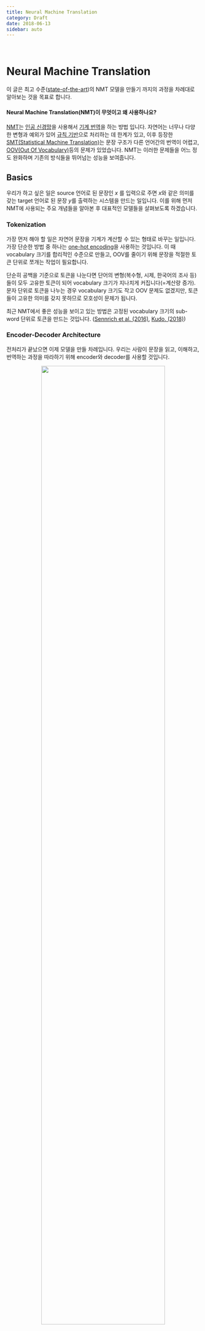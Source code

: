 ```yaml
---
title: Neural Machine Translation
category: Draft
date: 2018-06-13
sidebar: auto
---
```



&nbsp;

# Neural Machine Translation
이 글은 최고 수준([state-of-the-art](https://en.wikipedia.org/wiki/State_of_the_art))의 NMT 모델을 만들기 까지의 과정을 차례대로 알아보는 것을 목표로 합니다.


#### Neural Machine Translation(NMT)이 무엇이고 왜 사용하나요?
[NMT](https://en.wikipedia.org/wiki/Neural_machine_translation)는 [인공 신경망](https://en.wikipedia.org/wiki/Artificial_neural_network)을 사용해서 [기계 번역](https://en.wikipedia.org/wiki/Machine_translation)을 하는 방법 입니다. 자연어는 너무나 다양한 변형과 예외가 있어 [규칙 기반](https://en.wikipedia.org/wiki/Machine_translation#Rule-based)으로 처리하는 데 한계가 있고, 이후 등장한 [SMT(Statistical Machine Translation)](https://en.wikipedia.org/wiki/Statistical_machine_translation#Challenges_with_statistical_machine_translation)는 문장 구조가 다른 언어간의 번역이 어렵고, [OOV(Out Of Vocabulary)](https://en.wikipedia.org/wiki/Statistical_machine_translation#Out_of_vocabulary_(OOV)_words)등의 문제가 있었습니다. NMT는 이러한 문제들을 어느 정도 완화하며 기존의 방식들을 뛰어넘는 성능을 보여줍니다.


## Basics
우리가 하고 싶은 일은 source 언어로 된 문장인 $x$ 를 입력으로 주면 $x$와 같은 의미를 갖는 target 언어로 된 문장 $y$를 출력하는 시스템을 만드는 일입니다. 이를 위해 먼저 NMT에 사용되는 주요 개념들을 알아본 후 대표적인 모델들을 살펴보도록 하겠습니다.


### Tokenization
가장 먼저 해야 할 일은 자연어 문장을 기계가 계산할 수 있는 형태로 바꾸는 일입니다. 가장 단순한 방법 중 하나는 [one-hot encoding](https://developers.google.com/machine-learning/crash-course/glossary#one-hot_encoding)을 사용하는 것입니다. 이 때 vocabulary 크기를 합리적인 수준으로 만들고, OOV를 줄이기 위해 문장을 적절한 토큰 단위로 쪼개는 작업이 필요합니다.

단순히 공백을 기준으로 토큰을 나눈다면 단어의 변형(복수형, 시제, 한국어의 조사 등)들이 모두 고유한 토큰이 되어 vocabulary 크기가 지나치게 커집니다(=계산량 증가). 문자 단위로 토큰을 나누는 경우 vocabulary 크기도 작고 OOV 문제도 없겠지만, 토큰들이 고유한 의미를 갖지 못하므로 모호성이 문제가 됩니다.

최근 NMT에서 좋은 성능을 보이고 있는 방법은 고정된 vocabulary 크기의 sub-word 단위로 토큰을 만드는 것입니다. ([Sennrich et al. (2016)](http://www.aclweb.org/anthology/P16-1162), [Kudo. (2018)](https://arxiv.org/pdf/1804.10959.pdf))


### Encoder-Decoder Architecture
전처리가 끝났으면 이제 모델을 만들 차례입니다. 우리는 사람이 문장을 읽고, 이해하고, 번역하는 과정을 따라하기 위해 encoder와 decoder를 사용할 것입니다.

<center><img src="/images/nmt/encdec.jpg" width="80%" /></center>
<center>그림 1. Encoder-decoder architecture (<a href="https://www.tensorflow.org/tutorials/seq2seq#background_on_neural_machine_translation">Neural Machine Translation (seq2seq) Tutorial</a>)</center>


#### Encoder
Encoder는 sequence $x$를 입력으로 받고 code $z$를 출력으로 내보냅니다. (문장을 읽고 이해하기)  
$z$는 $x$의 정보를 함축하고 있는 고정 길이 벡터가 됩니다. (문장의 의미)


#### Decoder
Decoder는 code $z$를 입력으로 받고 sequence $y$를 출력으로 내보냅니다. (이해한 내용을 바탕으로 번역문 만들기)


#### RNN
Encoder와 decoder는 다양한 형태의 신경망 조각일 수 있지만 다음과 같은 이유로 단순한 [fully connected layer (dense layer)](https://developers.google.com/machine-learning/crash-course/glossary#fully_connected_layer)는 encoder와 decoder로 사용하기에 적합하지 않습니다.

1. 문장의 각 요소가 서로 영향을 받습니다.
2. 문장이 가변 길이 입니다.

이러한 문제를 해결하고 sequence형태의 데이터를 처리하기 위해 RNN이 적절한 선택일 수 있습니다. (RNN과 LSTM에 관해서는 이 [아름다운 글](http://colah.github.io/posts/2015-08-Understanding-LSTMs/)을 읽어보세요)


#### Beam Search
RNN decoder의 출력은 [softmax](https://developers.google.com/machine-learning/crash-course/glossary#softmax)를 거쳐서 각 timestep $t$에서 $y_t$가 될 수 있는 토큰들의 확률 분포가 됩니다. 이제 우리는 최적의 문장을 완성하기 위한 토큰을 선택할 알고리즘이 필요합니다. 여기서 최적의 문장은 source 문장 $x=(x_1, ... , x_T)$가 target 문장 $y = (y_1, ... , y_{T'})$로 번역될 확률 $p(y|x)$가 가장 높은 $y$를 말합니다.

위 문제는 깊이가 $T'$이고 각 노드에서 vocab size $n$만큼 분기하는 탐색 트리에서 가중치(토큰이 등장할 확률)의 곱이 가장 큰 경로를 찾는 문제가 됩니다. 탐색 범위가 $n^{T'}$으로 매우 크기 때문에 탐욕적인 방법으로 탐색을 하는 것이 바람직해 보입니다.

단순한 방법부터 살펴보면 각 timestep에서 가장 높은 확률을 가진(argmax) 토큰을 뽑아 문장을 완성하는 방법이 있고, 이러한 방법을 greedy decoding이라고 합니다.

<center><img src="/images/nmt/greedy.jpg" width="50%" /></center>
<center>그림 2. Greedy decoding (<a href="https://www.tensorflow.org/tutorials/seq2seq#inference_%E2%80%93_how_to_generate_translations">Neural Machine Translation (seq2seq) Tutorial</a>)</center>

더 높은 품질을 얻고 싶다면 [beam search](https://en.wikipedia.org/wiki/Beam_search)를 사용하게 됩니다. Beam search는 beam size $B$개의 후보를 유지하며 최적의 경로를 탐색하는 알고리즘 입니다. NMT에서 Beam search는 다음과 같이 동작합니다.

1. $p(y_t|x, y_1, ... , y_{t-1})$가 높은 순서대로 $B$개의 노드(토큰)를 선택합니다.
2. 선택한 노드로부터 가지를 뻗어나가 다시 $p(y_{t+1}|x, y_1, ... , y_t)$가 높은 $B$개의 토큰을 선택하고 유망하지 않은 경로는 탐색에서 제외합니다.
3. 2번 과정을 반복하면 마지막에 $B$개의 경로(문장)가 완성되며 이 중에서 가장 높은 확률을 갖는 문장을 최종적으로 출력합니다.

[이 영상](https://coursera.org/learn/nlp-sequence-models/lecture/4EtHZ/beam-search)에서 더 자세한 설명을 보실 수 있습니다.


## Models
이제 대표적인 NMT 모델들을 살펴보겠습니다.


### LSTM
처음 소개할 모델은 [Sutskever et al. (2014)](https://arxiv.org/pdf/1409.3215.pdf)에서 제안한 LSTM을 사용한 sequence to sequence 모델 입니다.


#### 어떻게 만드나요?
<center><img src="/images/nmt/seq2seq.png" width="80%" /></center>
<center>그림 3. Model architecture (<a href="https://arxiv.org/pdf/1409.3215.pdf">Sutskever et al. 2014</a>)</center>

'\<EOS\>'는 문장의 끝(end of sentence)을 구분하기 위해 사용하는 토큰입니다. '\<EOS\>'토큰을 사용으로 가변 길이의 문장을 처리할 수 있게 됩니다.

'\<EOS\>'토큰이 입력되기 직전까지가 encoder 입니다. encoder는 source 토큰 $x_t$와 이전 timestep의 hidden state $h_{t-1}$을 입력으로 받아 새로운 hidden state $h_t$를 출력합니다. encoder의 마지막 hidden state $h_T$가 바로 source 문장의 의미를 함축한 $z$ 입니다.

'\<EOS\>'토큰이 입력되는 부분 부터가 decoder 입니다. decoder는 이전 timestep의 target 토큰 $y_{t'-1}$과 이전 timestep의 hidden state $h_{t'-1}$를 입력으로 받아 target 토큰 $y_{t'}$를 출력합니다. decoder의 초기 hidden state는 $z$이고, '\<EOS\>'토큰을 출력하면 종료합니다.

논문에서는 deep LSTMs가 shallow LSTMs보다 뛰어난 성능을 보이기 때문에 4개의 LSTM layer를 사용했고, 입력 문장의 토큰 순서를 뒤집어서 성능을 향상시켰다고 합니다.


### Bidirectional RNN + Attention Mechanism
다음으로 소개할 모델은 [Bahdanau et al. (2014)](https://arxiv.org/pdf/1409.0473.pdf)에서 제안한 모델입니다.


#### Attention이 뭔가요?
"The cat is on the mat"이라는 문장을 번역해 봅시다. 우리는 높은 확률로 "고양이가..."라는 말로 번역을 시작할 것입니다. 이 때 "고양이가"라는 단어를 선택한 이유는 무엇인가요? 당연하게도 "The cat", "is"등의 단어가 원문에 등장했기 때문이고, "the mat"과 같은 단어는 "고양이가"라는 단어를 만드는 데 거의 영향을 주지 않을 것입니다. 다시 말하면 우리는 어떤 문장의 일부분을 번역할 때 문장 전체에 균등하게 관심을 보이는 게 아니라 문장의 일부분에 집중하게 됩니다.

NMT로 돌아와서 생각해 보면 고정 길이의 벡터 $z$에 문장 전체의 정보를 우겨넣고 다시 거기서 부터 번역 문장 전체를 만드는 방법은 합리적이지 않아 보입니다. 그래서 위에서 살펴본 것과 같이 번역문을 만들어 나갈 때 중요한 부분만 주목해서 보겠다는 것이 attention mechanism의 아이디어 입니다.

Attention에 대해 더 자세히 알고 싶으신 분은 이 [영롱한 글](https://distill.pub/2016/augmented-rnns/)을 읽어보시기 바랍니다.


#### 어떻게 만드나요?
<center><img src="/images/nmt/bidirectional.png" width="40%" /></center>
<center>그림 4. Model architecture (<a href="https://arxiv.org/pdf/1409.0473.pdf">Bahdanau et al. 2014</a>)</center>

Decoder는 이전 timestep에서 출력한 토큰 $y_{i-1}$과 hidden state $s_{i-1}$, 그리고 문맥 정보 $c_i$를 입력받아 $y_i$를 출력합니다.

Decoder의 hidden state $s_i$는 [nonlinear function](https://en.wikipedia.org/wiki/Nonlinear_system) $f$에 decoder input을 입력으로 하여 얻습니다.
$$s_i=f(s_{i-1}, y_{i-1}, c_i)$$

$c$는 주목해서 봐야 할 문맥 정보 입니다. $c_i$는 encoder hidden state들의 가중합으로 계산합니다.
$$c_i=\sum_{j=1}^{T_x}\alpha_{ij}h_j$$

$\alpha$가 바로 문장의 어느 부분을 얼마나 집중해서 봐야 할 지를 정하는 attention weight 입니다. $\alpha_{ij}$는 다음과 같이 계산합니다.
$$\alpha_{ij}=\frac{exp(e_{ij})}{\sum_{k=1}^{T_x}exp(e_{ik})}$$
$$e_{ij}=a(s_{i-1}, h_j)$$
$a$는 임의의[feedforward neural network](https://en.wikipedia.org/wiki/Feedforward_neural_network)입니다.

Encoder는 forward RNN과 backward RNN을 결합해서 만든 bidirectional RNN(biRNN)입니다. BiRNN에서 각 timestep의 hidden state $h_j$는 forward RNN의 hidden state $\overrightarrow{h_j}$와 backward RNN의 hidden state $\overleftarrow{h_j}$를 이어붙여서(concatenate) 만들어집니다.
$$h_j=\Big[\overrightarrow{h_j};\overleftarrow{h_j}\Big]$$
이렇게 하는 이유는 $h_t$에 앞뒤 문맥 정보가 모두 담기도록 하기 위함 입니다.


### Transformer
마지막으로 소개할 모델은 state-of-the-art라고 할 수 있는 Transformer로 [Vaswani et al. (2017)](https://arxiv.org/pdf/1706.03762.pdf)에서 제안했습니다.


#### 어떻게 만드나요?
<center><img src="/images/nmt/transformer.png" width="50%" /></center>
<center>그림 5. Model architecture (<a href="https://arxiv.org/pdf/1706.03762.pdf">Vaswani et al. 2017</a>)</center>

Encoder는 multi-head self-attention과 feed-forward network로 구성된 N개의 층을 쌓아 올린 형태 입니다. Decoder는 encoder와 유사한 구조에 encoder output을 바라보는 attention을 추가한 형태 입니다.

<center><img src="/images/nmt/transformer_attention.png" width="60%" /></center>
<center>그림 6. Scaled dot-product attention(왼쪽), multi-head attention(오른쪽) (<a href="https://arxiv.org/pdf/1706.03762.pdf">Vaswani et al. 2017</a>)</center>

Multi-head attention은 $h$개의 scaled dot-product attention을 병렬로 연결합니다. Scaled dot-product attention은 다음과 같이 계산합니다.

$$Attention(Q, K, V)=softmax\Big(\frac{QK^T}{\sqrt{d_k}}\Big)V$$

Dot-product attention은 어떤 memory(key-value store)에서 query를 통해 값을 얻어내는 과정으로 설명할 수 있습니다. 먼저 이산적인 memory를 생각해보면 query와 같은 key에 해당하는 value를 얻어오게 됩니다. 예를 들어 memory를 행렬로 표현한다면 query에 해당하는 key를 one-hot 벡터로 표현하고, memory 행렬에 곱해서 원하는 주소(row)의 value를 얻을 수 있습니다.

Dot-product attention도 이와 비슷하지만, memory가 연속적이고 key를 one-hot 벡터가 아닌 어떤 분포로 표현한다는 점이 다릅니다. 그리고 Query와 유사도가 높은 key가 query에 해당하는 key가 되는데, 두 벡터의 dot-product로 유사도를 나타낼 수 있습니다(두 벡터가 이루는 각도가 0에 가까울 수록 dot-product는 커집니다). 따라서 $softmax\Big(\frac{QK^T}{\sqrt{d_k}}\Big)$가 곧 우리가 원하는 분포가 됩니다.

dot-product를 $\sqrt{d_k}$로 나누어주는 이유는 softmax의 입력에 아주 큰 값이 사용되면 exp함수에서 overflow가 발생하거나 분포가 지나치게 뾰족해져서 gradient가 제대로 흐르지 못할 수 있기 때문입니다.

Multi-head attention은 N개의 dot-product attention을 concatenate한 것입니다. Multi-head attention은 Transformer에서 다음의 3가지 다른 형태로 사용됩니다.

1. Encoder-decoder attention
    * Queries는 한 층 아래의 decoder layer로부터, keys와 values는 encoder layer로부터 얻습니다.
2. Encoder-encoder attention
    *  $Q$, $K$, $V$ 모두 이전 층의 encoder layer로부터 얻습니다.
3. Decoder-decoder attention
    * Encoder-encoder attention과 비슷하게 $Q$, $K$, $V$ 모두 이전 층의 decoder layer로부터 얻습니다.
    * Decoder는 이전 timestep의 decoder output만을 알아야 합니다. 하지만 학습시에 우리는 모든 timestep의 decoder output $y$를 알고 있기 때문에 masking을 통해 정보를 제한해야 합니다.

RNN과 달리 self-attention은 각 토큰들 사이의 순서나 위치(position)에 관한 정보를 갖고있지 않습니다. 그래서 추가된 개념이 positional encoding 입니다.

Positional encoding(PE)은 다음과 같이 계산됩니다.

$$PE(pos, 2i) = sin(pos/10000^{2i/d_{model}})$$
$$PE(pos, 2i+1) = cos(pos/10000^{2i/d_{model}})$$

pos는 위치, i는 차원을 나타냅니다. 결국 PE는 각 위치에 대한 정보를 encode한 결과이고, input/output embedding에 더해져서 위치 정보를 반영합니다.


#### 왜 이렇게 만들었나요?
Transformer는 RNN을 사용한 sequence to sequence 모델의 문제를 해결하고자 헀습니다. RNN을 사용한 모델은 다음과 같은 한계를 가지고 있습니다.

1. 모든 연산은 순차적으로(sequential) 행해져야 합니다.
2. Path length가 sequence의 길이에 비례해서 늘어납니다.
    * 긴 path length에는 정보의 손실이 따릅니다. (long-range dependencies 문제)

Transformer는 RNN대신 self-attention을 사용하여 위의 문제를 해결합니다. Self-attention을 통해 연산의 많은 부분이 병렬화 가능하게 되었고, path length는 sequence의 길이에 의존하지 않는 고정 길이를 갖게 되었습니다.


#### 이게 최선인가요?
Transformer가 현재까지 가장 좋은 성능을 보여주고 있지만, 개선의 여지는 있습니다. Inference시에는 여전히 이전 출력에 대한 의존성 때문에 순차적인 연산을 해야 하고, 학습을 위한 양질의 parallel corpora는 구하기 어렵다는 문제가 있습니다.


#### 더 자세히 알고 싶어요
* [명쾌한 해설 영상](https://www.youtube.com/watch?v=iDulhoQ2pro)
* [친절한 그림과 설명](https://mchromiak.github.io/articles/2017/Sep/12/Transformer-Attention-is-all-you-need/)
* [구현체](https://github.com/tensorflow/tensor2tensor)


## References
1. Sequence to Sequence Learning with Neural Networks [[pdf]](https://arxiv.org/pdf/1409.3215.pdf)  
   Ilya Sutskever, Oriol Vinyals, Quoc V. Le, 2014. [arXiv:1409.3215](https://arxiv.org/abs/1409.3215).
2. Neural Machine Translation by Jointly Learning to Align and Translate [[pdf]](https://arxiv.org/pdf/1409.0473.pdf)  
   Dzmitry Bahdanau, Kyunghyun Cho, Yoshua Bengio, 2014. [arXiv:1409.0473](https://arxiv.org/abs/1409.0473).
3. Attention is All You Need [[pdf]](https://arxiv.org/pdf/1706.03762.pdf)  
   Ashish Vaswani, Noam Shazeer, Niki Parmar, Jakob Uszkoreit, Llion Jones, Aidan N. Gomez, Lukasz Kaiser, Illia Polosukhin, 2017. [arXiv:1706.03762](https://arxiv.org/abs/1706.03762).
4. Neural Machine Translation (seq2seq) Tutorial [[link]](https://www.tensorflow.org/tutorials/seq2seq)[[github]](https://github.com/tensorflow/nmt/)  
   Thang Luong, Eugene Brevdo, Rui Zhao.
